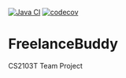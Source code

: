 [![Java CI](https://github.com/AY2324S1-CS2103T-W09-2/tp/actions/workflows/gradle.yml/badge.svg)](https://github.com/AY2324S1-CS2103T-W09-2/tp/actions/workflows/gradle.yml)
[![codecov](https://codecov.io/gh/AY2324S1-CS2103T-W09-2/tp/graph/badge.svg?token=SR4362H8Y3)](https://codecov.io/gh/AY2324S1-CS2103T-W09-2/tp)

# FreelanceBuddy

CS2103T Team Project
